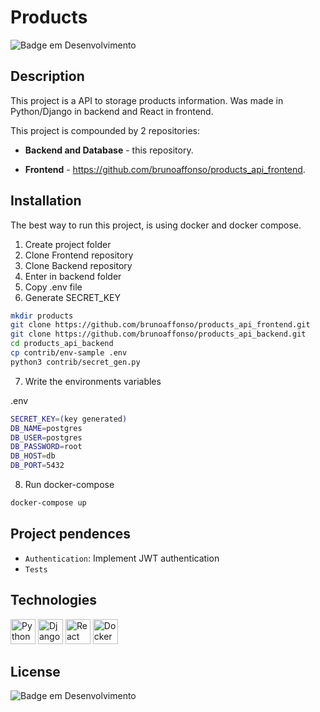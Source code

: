# Products
![Badge em Desenvolvimento](https://img.shields.io/badge/Status-Development-yellow)

## Description
This project is a API to storage products information. Was made in Python/Django in backend and React in frontend.

This project is compounded by 2 repositories:

* **Backend and Database** - this repository.

* **Frontend** - https://github.com/brunoaffonso/products_api_frontend.

## Installation

The best way to run this project, is using docker and docker compose.

1. Create project folder
2. Clone Frontend repository
3. Clone Backend repository
4. Enter in backend folder
5. Copy .env file
6. Generate SECRET_KEY

```bash
mkdir products
git clone https://github.com/brunoaffonso/products_api_frontend.git
git clone https://github.com/brunoaffonso/products_api_backend.git
cd products_api_backend
cp contrib/env-sample .env
python3 contrib/secret_gen.py
```
7. Write the environments variables

.env
```bash
SECRET_KEY=(key generated)
DB_NAME=postgres
DB_USER=postgres
DB_PASSWORD=root
DB_HOST=db
DB_PORT=5432
```

8. Run docker-compose
```bash
docker-compose up
```

## Project pendences
- `Authentication`: Implement JWT authentication
- `Tests`

## Technologies
<div>
<a href="https://www.python.org/" target="_blank"> <img src="https://cdn.worldvectorlogo.com/logos/python-5.svg" alt="Python" width="40" height="40"/></a>
<a href="https://djangoproject.com/" target="_blank"> <img src="https://cdn.worldvectorlogo.com/logos/django.svg" alt="Django" width="40" height="40"/></a>
<a href="https://reactjs.org/" target="_blank"> <img src="https://cdn.worldvectorlogo.com/logos/react-2.svg" alt="React" width="40" height="40"/></a>
<a href="https://www.docker.com/" target="_blank"> <img src="https://cdn.worldvectorlogo.com/logos/docker.svg" alt="Docker" width="40" height="40"/></a>
</div>

## License
![Badge em Desenvolvimento](https://img.shields.io/badge/Licence-MIT-green)